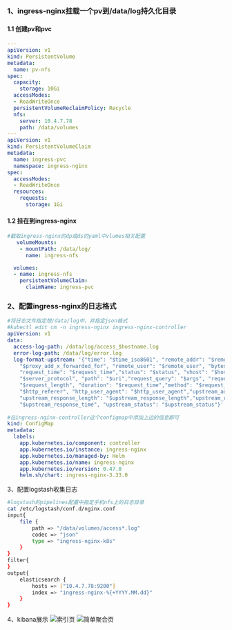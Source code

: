 ###  1、ingress-nginx挂载一个pv到/data/log持久化目录

#### 1.1 创建pv和pvc

```yaml
---
apiVersion: v1
kind: PersistentVolume
metadata:
  name: pv-nfs
spec:
  capacity:
    storage: 10Gi
  accessModes:
  - ReadWriteOnce
  persistentVolumeReclaimPolicy: Recycle
  nfs:
    server: 10.4.7.78
    path: /data/volumes
---
apiVersion: v1
kind: PersistentVolumeClaim
metadata:
  name: ingress-pvc
  namespace: ingress-nginx
spec:
  accessModes:
  - ReadWriteOnce
  resources:
    requests:
      storage: 1Gi
```

#### 1.2 挂在到ingress-nginx

```yaml
#截取ingress-nginx的dp或ds的yaml中vlumes相关配置
   volumeMounts:
    - mountPath: /data/log/
      name: ingress-nfs

  volumes:
  - name: ingress-nfs
    persistentVolumeClaim:
      claimName: ingress-pvc
```

### 2、配置ingress-nginx的日志格式

```yaml
#将日志文件指定想/data/log中，并指定json格式
#kubectl edit cm -n ingress-nginx ingress-nginx-controller
apiVersion: v1
data:
  access-log-path: /data/log/access_$hostname.log
  error-log-path: /data/log/error.log
  log-format-upstream: '{"time": "$time_iso8601", "remote_addr": "$remote_addr", "x-forward-for":
    "$proxy_add_x_forwarded_for", "remote_user": "$remote_user", "bytes_sent": "$bytes_sent",
    "request_time": "$request_time","status": "$status", "vhost": "$host", "request_proto":
    "$server_protocol", "path": "$uri","request_query": "$args", "request_length":
    "$request_length", "duration": "$request_time","method": "$request_method", "http_referrer":
    "$http_referer", "http_user_agent": "$http_user_agent","upstream_addr": "$upstream_addr",
    "upstream_response_length": "$upstream_response_length","upstream_response_time":
    "$upstream_response_time", "upstream_status": "$upstream_status"}'
    
#在ingress-nginx-controller这个configmap中添加上边的信息即可
kind: ConfigMap
metadata:
  labels:
    app.kubernetes.io/component: controller
    app.kubernetes.io/instance: ingress-nginx
    app.kubernetes.io/managed-by: Helm
    app.kubernetes.io/name: ingress-nginx
    app.kubernetes.io/version: 0.47.0
    helm.sh/chart: ingress-nginx-3.33.0
```

3、配置logstash收集日志

```bash
#logstash的pipelines配置中指定手机nfs上的日志目录
cat /etc/logstash/conf.d/nginx.conf 
input{
    file {
        path => "/data/volumes/access*.log"
        codec => "json"
        type => "ingress-nginx-k8s"
    }
}
filter{
}
output{
    elasticsearch {
        hosts => ["10.4.7.78:9200"]
        index => "ingress-nginx-%{+YYYY.MM.dd}"
    }
}
```

4、kibana展示
![索引页](https://images.gitee.com/uploads/images/2021/0711/094458_02b77184_1234125.png "image-20210710152609753.png")
![简单聚合页](https://images.gitee.com/uploads/images/2021/0711/094512_f2f4ba17_1234125.png "image-20210710152632950.png")